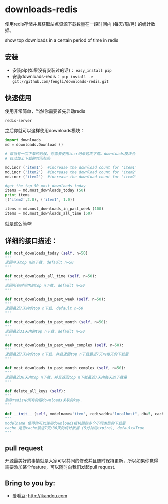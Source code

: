 downloads-redis
===============

使用redis存储并且获取站点资源下载数量在一段时间内 (每天/周/月) 的统计数据。

show top downloads in a certain period of time in redis

安装
--------
* 安装pip(如果没有安装过的话)： `easy_install pip`
* 安装downloads-redis： `pip install -e git://github.com/fengli/downloads-redis.git` 

快速使用
--------

使用非常简单，当然你需要首先启动redis
```bash
redis-server
```

之后你就可以这样使用downloads模块：

```python
import downloads
md = downloads.Download ()

# 每当有一次下载的时候，你需要使用incr纪录这次下载。downloads模块会
# 自动加上下载的时间标签

md.incr ('item1')  #increase the download count for 'item1'
md.incr ('item2')  #increase the download count for 'item2'
md.incr ('item2')  #increase the download count for 'item2'

#get the top 50 most downloads today
items = md.most_downloads_today (50)
print items
[('item2',2.0), ('item1', 1.0)]

items = md.most_downloads_in_past_week (100)
items = md.most_downloads_all_time (50)
```
就是这么简单!


详细的接口描述：
------------

```python
def most_downloads_today (self, n=50)
"""
返回今天top n的下载, default n=50
"""

def most_downloads_all_time (self, n=50):
"""
返回所有时间内的top n下载, default n=50
"""

def most_downloads_in_past_week (self, n=50):
"""
返回最近7天内的top n下载, default n=50
"""

def most_downloads_in_past_month (self, n=50):
"""
返回最近31天内的top n下载，default n=50
"""

def most_downloads_in_past_week_complex (self, n=50):
"""
返回最近7天内的top n下载，并且返回top n下载最近7天内每天的下载量
"""

def most_downloads_in_past_month_complex (self, n=50):
"""
返回最近30天内top n下载，并且返回top n下载最近7天内每天的下载量
"""

def delete_all_keys (self):
"""
删除redis中所有的跟downloads关联的key.
"""

def __init__ (self, modelname='item', redisaddr="localhost", db=5, cache=True):
"""
modelname 使得你可以使用downloads模块跟踪多个不同类型的下载量
cache 是否cache最近7天/30天的统计数据 (5分钟后expire), default=True
"""

```

pull request
-----------------
开源最美好的事情就是大家可以共同的修改并且随时保持更新，所以如果你觉得
需要添加某个feature，可以随时向我们发起pull request.

Bring to you by:
--------------------

* 爱看豆: http://ikandou.com
